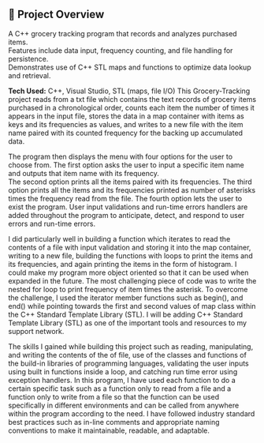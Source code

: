 ## 🚀 Project Overview
A C++ grocery tracking program that records and analyzes purchased items.  
Features include data input, frequency counting, and file handling for persistence.  
Demonstrates use of C++ STL maps and functions to optimize data lookup and retrieval.  

**Tech Used:** C++, Visual Studio, STL (maps, file I/O)
This Grocery-Tracking project reads from a txt file which contains the text records of grocery items purchased in a chronological order, counts each item the number of times it appears in the input file, stores the data in a map container with items as keys and its frequencies as values, and writes to a new file with the item name paired with its counted frequency for the backing up accumulated data. 

The program then displays the menu with four options for the user to choose from.
The first option asks the user to input a specific item name and outputs that item name with its frequency. 	
The second option prints all the items paired with its frequencies. 
The third option prints all the items and its frequencies printed as number of asterisks times the frequency read from the file. 
The fourth option lets the user to exist the program.
User input validations and run-time errors handlers are added throughout the program to anticipate, detect, and respond to user errors and run-time errors.
    
I did particularly well in building a function which iterates to read the contents of a file with input validation and storing it into the map container, writing to a new file, building the functions with loops to print the items and its frequencies, and again printing the items in the form of histogram. I could make my program more object oriented so that it can be used when expanded in the future. The most challenging piece of code was to write the nested for loop to print frequency of item times the asterisk. To overcome the challenge, I used the iterator member functions such as begin(), and end() while pointing towards the first and second values of map class within the C++ Standard Template Library (STL). I will be adding C++ Standard Template Library (STL) as one of the important tools and resources to my support network. 

The skills I gained while building this project such as reading, manipulating, and writing the contents of the of file, use of the classes and functions of the build-in libraries of programming languages, validating the user inputs using built in functions inside a loop, and catching run time error using exception handlers. In this program, I have used each function to do a certain specific task such as a function only to read from a file and a function only to write from a file so that the function can be used specifically in different environments and can be called from anywhere within the program according to the need. I have followed industry standard best practices such as in-line comments and appropriate naming conventions to make it maintainable, readable, and adaptable.

